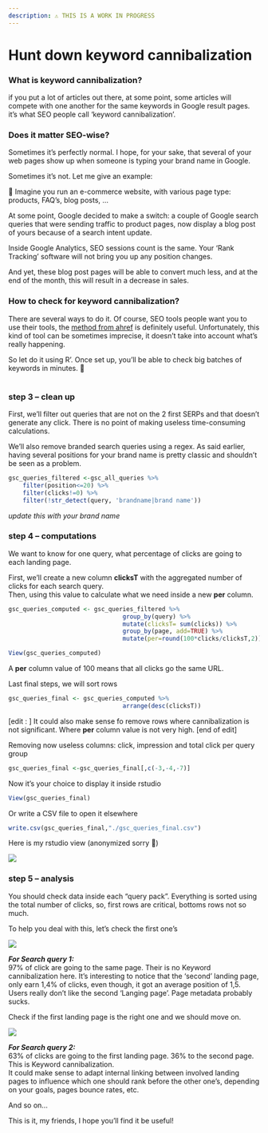 ```yaml
---
description: ⚠️ THIS IS A WORK IN PROGRESS
---
```


# Hunt down keyword cannibalization

### What is keyword cannibalization?

if you put a lot of articles out there, at some point, some articles will compete with one another for the same keywords in Google result pages. it’s what SEO people call ‘keyword cannibalization’.

### Does it matter SEO-wise?

Sometimes it’s perfectly normal. I hope, for your sake, that several of your web pages show up when someone is typing your brand name in Google.

Sometimes it’s not. Let me give an example:

💭 Imagine you run an e-commerce website, with various page type: products, FAQ’s, blog posts, …

At some point, Google decided to make a switch:  a couple of Google search queries that were sending traffic to product pages, now display a blog post of yours because of a search intent update.

Inside Google Analytics, SEO sessions count is the same. Your ‘Rank Tracking’ software will not bring you up any position changes.

And yet, these blog post pages will be able to convert much less, and at the end of the month, this will result in a decrease in sales.

### How to check for keyword cannibalization?

There are several ways to do it. Of course, SEO tools people want you to use their tools, the [method from ahref](https://ahrefs.com/blog/keyword-cannibalization/) is definitely useful. Unfortunately, this kind of tool can be sometimes imprecise, it doesn’t take into account what’s really happening.

So let do it using R’. Once set up, you’ll be able to check big batches of keywords in minutes. 🤖



|  |
| :--- |


### step 3 – clean up

First, we’ll filter out queries that are not on the 2 first SERPs and that doesn’t generate any click. There is no point of making useless time-consuming calculations.

We’ll also remove branded search queries using a regex. As said earlier, having several positions for your brand name is pretty classic and shouldn’t be seen as a problem.

```r
gsc_queries_filtered <-gsc_all_queries %>%
    filter(position<=20) %>%
    filter(clicks!=0) %>%
    filter(!str_detect(query, 'brandname|brand name'))
```

_update this with your brand name_

### step 4 – computations

We want to know for one query, what percentage of clicks are going to each landing page.

First, we’ll create a new column **clicksT** with the aggregated number of clicks for each search query.  
Then, using this value to calculate what we need inside a new **per** column.

```r
gsc_queries_computed <- gsc_queries_filtered %>%
                                group_by(query) %>%
                                mutate(clicksT= sum(clicks)) %>%
                                group_by(page, add=TRUE) %>%
                                mutate(per=round(100*clicks/clicksT,2)) 

View(gsc_queries_computed)
```

A **per** column value of 100 means that all clicks go the same URL.

Last final steps, we will sort rows

```r
gsc_queries_final <- gsc_queries_computed %>%
                                arrange(desc(clicksT))
```

\[edit : \] It could also make sense fo remove rows where cannibalization is not significant. Where **per** column value is not very high. \[end of edit\]

Removing now useless columns: click, impression and total click per query group

```r
gsc_queries_final <-gsc_queries_final[,c(-3,-4,-7)]
```

Now it’s your choice to display it inside rstudio

```r
View(gsc_queries_final)
```

Or write a CSV file to open it elsewhere

```r
write.csv(gsc_queries_final,"./gsc_queries_final.csv")
```

Here is my rstudio view \(anonymized sorry 🙊\)

![](https://www.gokam.fr/wp-content/uploads/2019/03/Screenshot-2019-03-19-19.23.34-copy.png)

### step 5 – analysis

You should check data inside each “query pack”. Everything is sorted using the total number of clicks, so, first rows are critical, bottoms rows not so much.

To help you deal with this, let’s check the first one’s

![](https://www.gokam.fr/wp-content/uploads/2019/03/seqrch-query-1.jpg)

_**For Search query 1:**_  
97% of click are going to the same page. Their is no Keyword cannibalization here. It’s interesting to notice that the ‘second’ landing page, only earn 1,4% of clicks, even though, it got an average position of 1,5. Users really don’t like the second ‘Langing page’. Page metadata probably sucks.

Check if the first landing page is the right one and we should move on.

![](https://www.gokam.fr/wp-content/uploads/2019/03/seqrch-query-2.jpg)

_**For Search query 2:**_  
63% of clicks are going to the first landing page. 36% to the second page. This is Keyword cannibalization.  
It could make sense to adapt internal linking between involved landing pages to influence which one should rank before the other one’s, depending on your goals, pages bounce rates, etc.

And so on…

This is it, my friends, I hope you’ll find it be useful!

